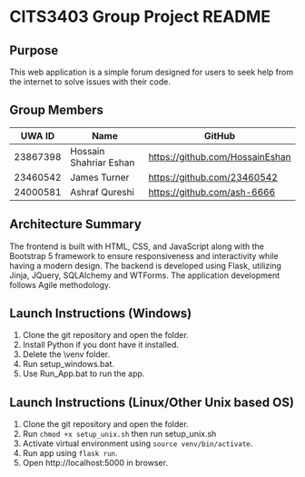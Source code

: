 # CITS3403 Group Project README

## Purpose
This web application is a simple forum designed for users to seek help from the internet to solve issues with their code.

## Group Members
| UWA ID    | Name                   | GitHub                          |
|-----------|------------------------|---------------------------------|
| 23867398  | Hossain Shahriar Eshan | https://github.com/HossainEshan |
| 23460542  | James Turner           | https://github.com/23460542     |
| 24000581  | Ashraf Qureshi         | https://github.com/ash-6666     |

## Architecture Summary
The frontend is built with HTML, CSS, and JavaScript along with the Bootstrap 5 framework to ensure responsiveness and interactivity while having a modern design. The backend is developed using Flask, utilizing Jinja, JQuery, SQLAlchemy and WTForms. The application development follows Agile methodology.

## Launch Instructions (Windows)
1. Clone the git repository and open the folder.
2. Install Python if you dont have it installed.
3. Delete the \venv folder.
4. Run setup_windows.bat.
5. Use Run_App.bat to run the app.

## Launch Instructions (Linux/Other Unix based OS)
1. Clone the git repository and open the folder.
2. Run `chmod +x setup_unix.sh` then run setup_unix.sh
3. Activate virtual environment using `source venv/bin/activate`.
4. Run app using `flask run`.
5. Open http://localhost:5000 in browser.

